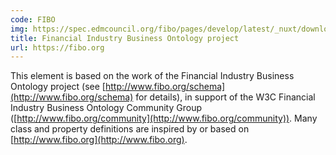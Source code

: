 ```yaml
---
code: FIBO
img: https://spec.edmcouncil.org/fibo/pages/develop/latest/_nuxt/downloads/FIBO_with_tagline_65ba910a0e.png
title: Financial Industry Business Ontology project
url: https://fibo.org
---
```

This element is based on the work of the Financial Industry Business Ontology project (see [http://www.fibo.org/schema](http://www.fibo.org/schema) for details), in support of the W3C Financial Industry Business Ontology Community Group ([http://www.fibo.org/community](http://www.fibo.org/community)). Many class and property definitions are inspired by or based on [http://www.fibo.org](http://www.fibo.org).
